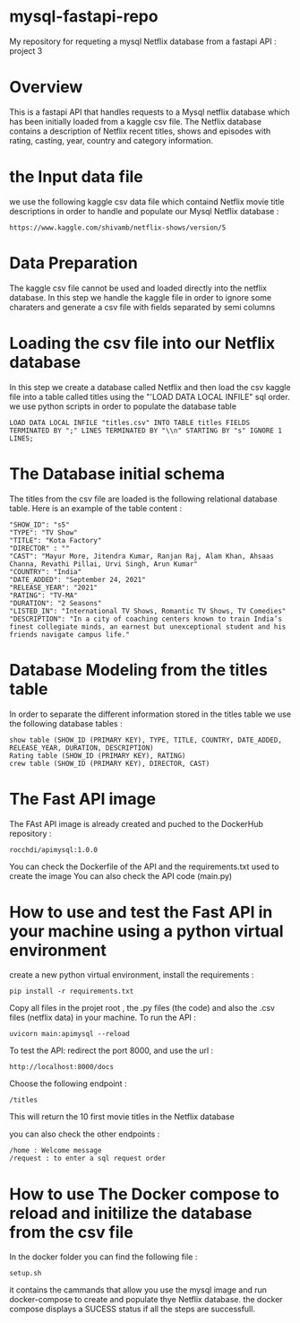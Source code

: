 # mysql-fastapi-repo 
My repository for requeting a mysql Netflix database from a fastapi API :  project 3 


# Overview
This is a fastapi API that handles requests to a Mysql netflix database which has been initially loaded from a kaggle csv file. The Netflix database contains a description of Netflix recent titles, shows and episodes with rating, casting, year, country and category information.



# the Input data file
we use the following kaggle csv data file  which containd Netflix movie title descriptions in order to handle and populate our Mysql Netflix database :
```
https://www.kaggle.com/shivamb/netflix-shows/version/5
```


# Data Preparation
The kaggle csv file cannot be used and loaded directly into the netflix database. In this step we handle the kaggle file in order to ignore some charaters and generate a csv file with fields
separated by semi columns


# Loading the csv file into our Netflix database
In this step we create a database called Netflix and then load the csv kaggle file into a table called titles using the "'LOAD DATA LOCAL INFILE" sql order.
we use python scripts in order to populate the database table

```
LOAD DATA LOCAL INFILE "titles.csv" INTO TABLE titles FIELDS TERMINATED BY ";" LINES TERMINATED BY "\\n" STARTING BY "s" IGNORE 1 LINES;
```

# The Database initial schema
The titles from the csv file are loaded is the following relational database table. Here is an example of the table content :
```
"SHOW_ID": "s5"
"TYPE": "TV Show"
"TITLE": "Kota Factory"
"DIRECTOR" : ""
"CAST": "Mayur More, Jitendra Kumar, Ranjan Raj, Alam Khan, Ahsaas Channa, Revathi Pillai, Urvi Singh, Arun Kumar"
"COUNTRY": "India"
"DATE_ADDED": "September 24, 2021"
"RELEASE_YEAR": "2021"
"RATING": "TV-MA"
"DURATION": "2 Seasons"
"LISTED_IN": "International TV Shows, Romantic TV Shows, TV Comedies"
"DESCRIPTION": "In a city of coaching centers known to train India’s finest collegiate minds, an earnest but unexceptional student and his friends navigate campus life."                           
```


# Database Modeling from the titles table
In order to separate the different information stored in the titles table we use the following database tables :
```
show table (SHOW_ID (PRIMARY KEY), TYPE, TITLE, COUNTRY, DATE_ADDED, RELEASE_YEAR, DURATION, DESCRIPTION)
Rating table (SHOW_ID (PRIMARY KEY), RATING)
crew table (SHOW_ID (PRIMARY KEY), DIRECTOR, CAST) 
```


# The Fast API image
The FAst API image is already created and puched to the DockerHub repository : 
```
rocchdi/apimysql:1.0.0
```
You can check the Dockerfile of the API and the requirements.txt used to create the image
You can also check the API code (main.py)


# How to use and test the Fast API in your machine using a python virtual environment

create a new python virtual environment, install the requirements :  

```
pip install -r requirements.txt
```
Copy  all files in the projet root , the .py files (the code)
and also the .csv files (netflix data) in your machine. To run the API : 
```
uvicorn main:apimysql --reload
```
To test the API: redirect the port 8000, and use the url :
```
http://localhost:8000/docs
```
Choose the following endpoint :
```
/titles
```
This will return the 10 first movie titles in the Netflix database

you can also check the other endpoints :
```
/home : Welcome message
/request : to enter a sql request order

```



# How to use The Docker compose to reload and initilize the database from the csv file 

In the docker folder you can find the following file :
```
setup.sh
```
it contains the cammands that allow you use the mysql image and run docker-compose to create and populate thye Netflix database.
the docker compose displays a SUCESS status if all the steps are successfull.


